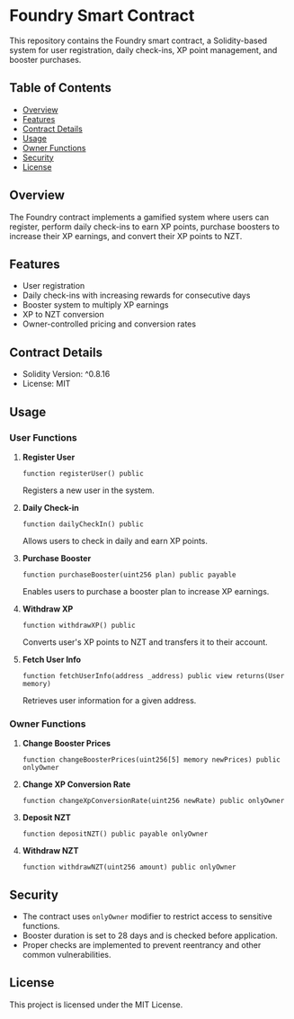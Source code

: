 # Foundry Smart Contract

This repository contains the Foundry smart contract, a Solidity-based system for user registration, daily check-ins, XP point management, and booster purchases.

## Table of Contents

- [Overview](#overview)
- [Features](#features)
- [Contract Details](#contract-details)
- [Usage](#usage)
- [Owner Functions](#owner-functions)
- [Security](#security)
- [License](#license)

## Overview

The Foundry contract implements a gamified system where users can register, perform daily check-ins to earn XP points, purchase boosters to increase their XP earnings, and convert their XP points to NZT.

## Features

- User registration
- Daily check-ins with increasing rewards for consecutive days
- Booster system to multiply XP earnings
- XP to NZT conversion
- Owner-controlled pricing and conversion rates

## Contract Details

- Solidity Version: ^0.8.16
- License: MIT

## Usage

### User Functions

1. **Register User**
   ```solidity
   function registerUser() public
   ```
   Registers a new user in the system.

2. **Daily Check-in**
   ```solidity
   function dailyCheckIn() public
   ```
   Allows users to check in daily and earn XP points.

3. **Purchase Booster**
   ```solidity
   function purchaseBooster(uint256 plan) public payable
   ```
   Enables users to purchase a booster plan to increase XP earnings.

4. **Withdraw XP**
   ```solidity
   function withdrawXP() public
   ```
   Converts user's XP points to NZT and transfers it to their account.

5. **Fetch User Info**
   ```solidity
   function fetchUserInfo(address _address) public view returns(User memory)
   ```
   Retrieves user information for a given address.

### Owner Functions

1. **Change Booster Prices**
   ```solidity
   function changeBoosterPrices(uint256[5] memory newPrices) public onlyOwner
   ```

2. **Change XP Conversion Rate**
   ```solidity
   function changeXpConversionRate(uint256 newRate) public onlyOwner
   ```

3. **Deposit NZT**
   ```solidity
   function depositNZT() public payable onlyOwner
   ```

4. **Withdraw NZT**
   ```solidity
   function withdrawNZT(uint256 amount) public onlyOwner
   ```

## Security

- The contract uses `onlyOwner` modifier to restrict access to sensitive functions.
- Booster duration is set to 28 days and is checked before application.
- Proper checks are implemented to prevent reentrancy and other common vulnerabilities.

## License

This project is licensed under the MIT License.
